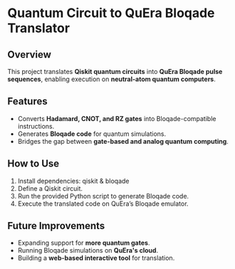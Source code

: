 # Quantum Circuit to QuEra Bloqade Translator

## Overview
This project translates **Qiskit quantum circuits** into **QuEra Bloqade pulse sequences**, enabling execution on **neutral-atom quantum computers**.

## Features
- Converts **Hadamard, CNOT, and RZ gates** into Bloqade-compatible instructions.
- Generates **Bloqade code** for quantum simulations.
- Bridges the gap between **gate-based and analog quantum computing**.

## How to Use
1. Install dependencies: qiskit & bloqade
2. Define a Qiskit circuit.
3. Run the provided Python script to generate Bloqade code.
4. Execute the translated code on QuEra’s Bloqade emulator.

## Future Improvements
- Expanding support for **more quantum gates**.
- Running Bloqade simulations on **QuEra's cloud**.
- Building a **web-based interactive tool** for translation.
